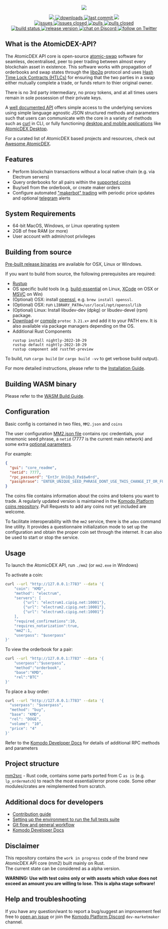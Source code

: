 <p align="center">
    <a href="https://atomicdex.io" alt="Contributors">
        <img src="https://user-images.githubusercontent.com/35845239/147651230-827e8c0f-baf0-4f28-8be0-e08624baad37.png" />
    </a>
</p>

<p align="center">
    <a href="https://github.com/komodoplatform/atomicdex-api/graphs/contributors" alt="Contributors">
        <img src="https://img.shields.io/github/contributors/komodoplatform/atomicdex-api" />
    </a>
    <a href="https://github.com/komodoplatform/atomicdex-api/releases">
        <img src="https://img.shields.io/github/downloads/komodoplatform/atomicdex-api/total" alt="downloads">
    </a>
    <a href="https://github.com/komodoplatform/atomicdex-api/">
        <img src="https://img.shields.io/github/last-commit/komodoplatform/atomicdex-api" alt="last commit">
    </a>
    <a href="https://github.com/komodoplatform/atomicdex-api/pulse" alt="Activity">
        <img src="https://img.shields.io/github/commit-activity/m/komodoplatform/atomicdex-api" />
    </a>
    <br/>
    <a href="https://github.com/komodoplatform/atomicdex-api/issues">
        <img src="https://img.shields.io/github/issues-raw/komodoplatform/atomicdex-api" alt="issues">
    </a>
    <a href="https://github.com/komodoplatform/atomicdex-api/issues?q=is%3Aissue+is%3Aclosed">
        <img src="https://img.shields.io/github/issues-closed-raw/komodoplatform/atomicdex-api" alt="issues closed">
    </a>
    <a href="https://github.com/komodoplatform/atomicdex-api/pulls">
        <img src="https://img.shields.io/github/issues-pr/komodoplatform/atomicdex-api" alt="pulls">
    </a>
    <a href="https://github.com/komodoplatform/atomicdex-api/pulls?q=is%3Apr+is%3Aclosed">
        <img src="https://img.shields.io/github/issues-pr-closed/komodoplatform/atomicdex-api" alt="pulls closed">
    </a>
    <br/>
    <a href="https://dev.azure.com/ortgma/Marketmaker/_build?definitionId=2">
        <img src="https://img.shields.io/azure-devops/build/ortgma/marketmaker/2/mm2.1" alt="build status">
    </a>
    <a href="https://github.com/KomodoPlatform/atomicdex-api/releases">
        <img src="https://img.shields.io/github/v/release/komodoplatform/atomicdex-api" alt="release version">
    </a>
    <a href="https://discord.gg/3rzDPAr">
        <img src="https://img.shields.io/discord/412898016371015680?logo=discord" alt="chat on Discord">
    </a>
    <a href="https://twitter.com/intent/follow?screen_name=https://twitter.com/atomicdex">
        <img src="https://img.shields.io/twitter/follow/atomicdex?style=social&logo=twitter" alt="follow on Twitter">
    </a>
</p>


## What is the AtomicDEX-API?

The AtomicDEX API core is open-source [atomic-swap](https://komodoplatform.com/en/academy/atomic-swaps/) software for seamless, decentralised, peer to peer trading between almost every blockchain asset in existence. This software works with propagation of orderbooks and swap states through the [libp2p](https://libp2p.io/) protocol and uses [Hash Time Lock Contracts (HTLCs)](https://en.bitcoinwiki.org/wiki/Hashed_Timelock_Contracts) for ensuring that the two parties in a swap either mutually complete a trade, or funds return to thier original owner.

There is no 3rd party intermediary, no proxy tokens, and at all times users remain in sole possession of their private keys.

A [well documented API](https://developers.komodoplatform.com/basic-docs/atomicdex/introduction-to-atomicdex.html) offers simple access to the underlying services using simple language agnostic JSON structured methods and parameters such that users can communicate with the core in a variety of methods such as [curl](https://developers.komodoplatform.com/basic-docs/atomicdex-api-legacy/buy.html) in CLI, or fully functioning [desktop and mobile applications](https://atomicdex.io/) like [AtomicDEX Desktop](https://github.com/KomodoPlatform/atomicDEX-Desktop).

For a curated list of AtomicDEX based projects and resources, check out [Awesome AtomicDEX](https://github.com/KomodoPlatform/awesome-atomicdex).


## Features

- Perform blockchain transactions without a local native chain (e.g. via Electrum servers)
- Query orderbooks for all pairs within the [supported coins](https://github.com/KomodoPlatform/coins/blob/master/coins)
- Buy/sell from the orderbook, or create maker orders
- Configure automated ["makerbot" trading](https://developers.komodoplatform.com/basic-docs/atomicdex-api-20-dev/start_simple_market_maker_bot.html) with periodic price updates and optional [telegram](https://telegram.org/) alerts
 

## System Requirements

- 64-bit MacOS, Windows, or Linux operating system
- 2GB of free RAM (or more)
- User account with admin/root privileges

## Building from source

[Pre-built release binaries](https://developers.komodoplatform.com/basic-docs/atomicdex/atomicdex-setup/get-started-atomicdex.html) are available for OSX, Linux or Windows.

If you want to build from source, the following prerequisites are required:
- [Rustup](https://rustup.rs/)
- OS specific build tools (e.g. [build-essential](https://linuxhint.com/install-build-essential-ubuntu/) on Linux, [XCode](https://apps.apple.com/us/app/xcode/id497799835?mt=12) on OSX or [MSVC](https://docs.microsoft.com/en-us/cpp/build/vscpp-step-0-installation?view=vs-2017) on Win)
- (Optional) OSX: install [openssl](https://www.openssl.org/), e.g. `brew install openssl`.
- (Optional) OSX: run `LIBRARY_PATH=/usr/local/opt/openssl/lib`
- (Optional) Linux: Install libudev-dev (dpkg) or libudev-devel (rpm) package.
- [Download](https://github.com/protocolbuffers/protobuf/releases) or [compile](https://github.com/protocolbuffers/protobuf) `protoc 3.21.x+` and add it to your PATH env. It is also available via package managers depending on the OS.
- Additional Rust Components
    ```
    rustup install nightly-2022-10-29
    rustup default nightly-2022-10-29
    rustup component add rustfmt-preview
    ```

To build, run `cargo build` (or `cargo build -vv` to get verbose build output).

For more detailed instructions, please refer to the [Installation Guide](https://developers.komodoplatform.com/basic-docs/atomicdex/atomicdex-setup/get-started-atomicdex.html). 

## Building WASM binary

Please refer to the [WASM Build Guide](./docs/WASM_BUILD.md).

## Configuration

Basic config is contained in two files, `MM2.json` and `coins`

The user configuration [MM2.json file](https://developers.komodoplatform.com/basic-docs/atomicdex/atomicdex-setup/configure-mm2-json.html) contains rpc credentials, your mnemonic seed phrase, a `netid` (7777 is the current main network) and some extra [optional parameters](https://developers.komodoplatform.com/basic-docs/atomicdex/atomicdex-setup/get-started-atomicdex.html).

For example:
```json
{
  "gui": "core_readme",
  "netid": 7777,
  "rpc_password": "Ent3r_Un1Qu3_Pa$$w0rd",
  "passphrase": "ENTER_UNIQUE_SEED_PHRASE_DONT_USE_THIS_CHANGE_IT_OR_FUNDS_NOT_SAFU"
}
```

The coins file contains information about the coins and tokens you want to trade. A regularly updated version is maintained in the [Komodo Platform coins repository](https://github.com/KomodoPlatform/coins/blob/master/coins). Pull Requests to add any coins not yet included are welcome.

To facilitate interoperability with the `mm2` service, there is the `adex` command line utility. It provides a questionnaire initialization mode to set up the configuration and obtain the proper coin set through the internet. It can also be used to start or stop the service.

## Usage

To launch the AtomicDEX API, run `./mm2` (or `mm2.exe` in Windows)

To activate a coin:
```bash
curl --url "http://127.0.0.1:7783" --data '{
	"coin": "KMD",
	"method": "electrum",
	"servers": [
		{"url": "electrum1.cipig.net:10001"},
		{"url": "electrum2.cipig.net:10001"},
		{"url": "electrum3.cipig.net:10001"}
	],
	"required_confirmations":10,
	"requires_notarization":true,
	"mm2":1,
	"userpass": "$userpass"
}'
```

To view the orderbook for a pair:
```bash
curl --url "http://127.0.0.1:7783" --data '{
    "userpass":"$userpass",
    "method":"orderbook",
    "base":"KMD",
    "rel":"BTC"
}'
```

To place a buy order:
```bash
curl --url "http://127.0.0.1:7783" --data '{
  "userpass": "$userpass",
  "method": "buy",
  "base": "KMD",
  "rel": "DOGE",
  "volume": "10",
  "price": "4"
}'
```

Refer to the [Komodo Developer Docs](https://developers.komodoplatform.com/basic-docs/atomicdex/introduction-to-atomicdex.html) for details of additional RPC methods and parameters


## Project structure

[mm2src](mm2src) - Rust code, contains some parts ported from C `as is` (e.g. `lp_ordermatch`) to reach the most essential/error prone code. Some other modules/crates are reimplemented from scratch.


## Additional docs for developers

- [Contribution guide](./CONTRIBUTING.md)
- [Setting up the environment to run the full tests suite](./docs/DEV_ENVIRONMENT.md)
- [Git flow and general workflow](./docs/GIT_FLOW_AND_WORKING_PROCESS.md)
- [Komodo Developer Docs](https://developers.komodoplatform.com/basic-docs/atomicdex/introduction-to-atomicdex.html)


## Disclaimer

This repository contains the `work in progress` code of the brand new AtomicDEX API core (mm2) built mainly on Rust.  
The current state can be considered as a alpha version.

**<b>WARNING: Use with test coins only or with assets which value does not exceed an amount you are willing to lose. This is alpha stage software! </b>**


## Help and troubleshooting

If you have any question/want to report a bug/suggest an improvement feel free to [open an issue](https://github.com/artemii235/SuperNET/issues/new) or join the  [Komodo Platform Discord](https://discord.gg/PGxVm2y) `dev-marketmaker` channel.  

